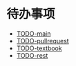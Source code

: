 # 待办事项

- [TODO-main](TODO-main.md)
- [TODO-pullrequest](TODO-pullrequest.md)
- [TODO-textbook](TODO-textbook.md)
- [TODO-rest](TODO-rest.md)